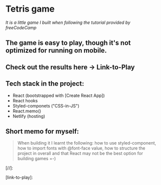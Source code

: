 # Tetris game

_It is a little game I built when following the tutorial provided by freeCodeCamp_

## The game is easy to play, though it's not optimized for running on mobile.

## Check out the results here -> Link-to-Play

## Tech stack in the project:

- React (bootstrapped with [Create React App])
- React hooks
- Styled-componets ("CSS-in-JS")
- React.memo()
- Netlify (hosting)

## Short memo for myself:

> When building it I learnt the following:
> how to use styled-component,
> how to import fonts with @font-face value,
> how to structure the project in overall and
> that React may not be the best option for building games =-)

[//]:

[link-to-play]:
